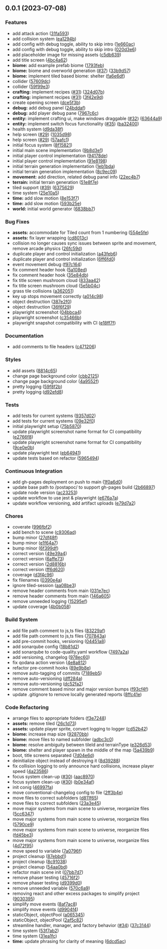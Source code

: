 ## 0.0.1 (2023-07-08)


### Features

* add attack action ([31fa593](https://github.com/Unnamed-GameDev-Studio/postapoc/commit/31fa59399e97e3ecea040562db98fd1b61fe23af))
* add collision system ([ea1294b](https://github.com/Unnamed-GameDev-Studio/postapoc/commit/ea1294b51721cae8f8199d78d7bed16ccb28c2dc))
* add config with debug toggle, ability to skip intro ([1e660ac](https://github.com/Unnamed-GameDev-Studio/postapoc/commit/1e660acd7a4f75403a02ba2cb0bc88ff5846235c))
* add config with debug toggle, ability to skip intro ([020d3e6](https://github.com/Unnamed-GameDev-Studio/postapoc/commit/020d3e69bc2e5116246079cb37b04d47c5bd92d1))
* add placeholder image for missing assets ([c5db639](https://github.com/Unnamed-GameDev-Studio/postapoc/commit/c5db639252d44bccd2b6f419fccd76ab5aae2d81))
* add title screen ([4bc4a62](https://github.com/Unnamed-GameDev-Studio/postapoc/commit/4bc4a6217db44bb4f2156251dbd882c0322b9c41))
* **biome:** add example prefab biome ([1793feb](https://github.com/Unnamed-GameDev-Studio/postapoc/commit/1793feb5aa9389df0c272f03d11a6a1fafd2ff26))
* **biome:** biome and overworld generation ([#37](https://github.com/Unnamed-GameDev-Studio/postapoc/issues/37)) ([33b9d57](https://github.com/Unnamed-GameDev-Studio/postapoc/commit/33b9d57c6bd419f03dc216772f06d6d89f026cec))
* **biome:** implement tiled based biome: shelter ([fa6e6df](https://github.com/Unnamed-GameDev-Studio/postapoc/commit/fa6e6dfcb9ac3104d932f706b6d513517911e3f2))
* collider ([57609dc](https://github.com/Unnamed-GameDev-Studio/postapoc/commit/57609dccc238981e0f2f2b79efa9fd128a2c3e1e))
* collider ([59f99e3](https://github.com/Unnamed-GameDev-Studio/postapoc/commit/59f99e3245e458d61d063af0db947cdc5ac49afe))
* **crafting:** implement recipes ([#31](https://github.com/Unnamed-GameDev-Studio/postapoc/issues/31)) ([324d07b](https://github.com/Unnamed-GameDev-Studio/postapoc/commit/324d07ba94ae02ff77633452ee112a8b0e165bf8))
* **crafting:** implement recipes ([#31](https://github.com/Unnamed-GameDev-Studio/postapoc/issues/31)) ([3f42e9d](https://github.com/Unnamed-GameDev-Studio/postapoc/commit/3f42e9de5e87e59aa2a9171189cb35cddfe84eef))
* create opening screen ([dce5f3b](https://github.com/Unnamed-GameDev-Studio/postapoc/commit/dce5f3bc71842d661f131a6295709a290d1d3691))
* **debug:** add debug panel ([24bddaf](https://github.com/Unnamed-GameDev-Studio/postapoc/commit/24bddafb6dad3311eb6982222a29b7d9f8fa115a))
* **debug:** add player debug pane ([7967c6c](https://github.com/Unnamed-GameDev-Studio/postapoc/commit/7967c6c53a464f5850354bb4d0024f75de34e556))
* **entity:** implement crafting ui, make windows draggable ([#32](https://github.com/Unnamed-GameDev-Studio/postapoc/issues/32)) ([63644a9](https://github.com/Unnamed-GameDev-Studio/postapoc/commit/63644a91f37b935d9c31e148cfeeea94e648347c))
* **entity:** implement switch focus functionality ([#35](https://github.com/Unnamed-GameDev-Studio/postapoc/issues/35)) ([ba32400](https://github.com/Unnamed-GameDev-Studio/postapoc/commit/ba32400fc5198a945c61de1825028baa69652f37))
* health system ([d9da38f](https://github.com/Unnamed-GameDev-Studio/postapoc/commit/d9da38f090ab54b97283b22728ba113980cc270c))
* help screen ([#29](https://github.com/Unnamed-GameDev-Studio/postapoc/issues/29)) ([1035d98](https://github.com/Unnamed-GameDev-Studio/postapoc/commit/1035d987085ff1355a2f09e3c306b377af7abe92))
* help screen ([#29](https://github.com/Unnamed-GameDev-Studio/postapoc/issues/29)) ([57aafc1](https://github.com/Unnamed-GameDev-Studio/postapoc/commit/57aafc19cd0a110dbfb7acfe668244ea5981798d))
* initial focus system ([8f15821](https://github.com/Unnamed-GameDev-Studio/postapoc/commit/8f158217956c15e09bc57403ed2b28f52b01583d))
* initial main scene implementation ([9b8d3e1](https://github.com/Unnamed-GameDev-Studio/postapoc/commit/9b8d3e1b21cafa942bdb3f57fb87db4193ab44f7))
* initial player control implementation ([94178de](https://github.com/Unnamed-GameDev-Studio/postapoc/commit/94178de432213b6cd94fa3c7a0669eb21c5a682b))
* initial player control implementation ([91e8198](https://github.com/Unnamed-GameDev-Studio/postapoc/commit/91e8198c8c91ad1a6e928c5e96e847ea0d94ca64))
* initial terrain generation implementation ([1eb1bda](https://github.com/Unnamed-GameDev-Studio/postapoc/commit/1eb1bda4517a70b15295e4b71ad14312fbfab6ea))
* initial terrain generation implementation ([8c9ec09](https://github.com/Unnamed-GameDev-Studio/postapoc/commit/8c9ec0963cc3fca770ecdb7c136fcb1bea9386d8))
* **movement:** add direction, related debug panel info ([22ec4b7](https://github.com/Unnamed-GameDev-Studio/postapoc/commit/22ec4b7a9d01f844264aca9af441a27fe2d5d700))
* **terrain:** initial terrain generation ([51e8f7e](https://github.com/Unnamed-GameDev-Studio/postapoc/commit/51e8f7ef773e03901282b74c20d03f660bf9fae8))
* tiled support ([#39](https://github.com/Unnamed-GameDev-Studio/postapoc/issues/39)) ([6375629](https://github.com/Unnamed-GameDev-Studio/postapoc/commit/637562946b321d6b3378b8d8cac3af0e47742a8c))
* time system ([25e10a5](https://github.com/Unnamed-GameDev-Studio/postapoc/commit/25e10a57792920da81ffd34efa85252f88da5edb))
* **time:** add slow motion ([8e153f7](https://github.com/Unnamed-GameDev-Studio/postapoc/commit/8e153f74e9c256980b597a335c65f04ec9e77885))
* **time:** add slow motion ([593b25e](https://github.com/Unnamed-GameDev-Studio/postapoc/commit/593b25ea33e482c42249042806a08711e8a30afb))
* **world:** initial world generator ([6838bb7](https://github.com/Unnamed-GameDev-Studio/postapoc/commit/6838bb71fde59b80c3380c083c3aa07ae06a98ae))


### Bug Fixes

* **assets:** accommodate for Tiled count from 1 numbering ([554e5fe](https://github.com/Unnamed-GameDev-Studio/postapoc/commit/554e5feca8a8855d3bdf9247e5b5ad1fdfff7bc8))
* **assets:** fix layer wrapping ([cd8013c](https://github.com/Unnamed-GameDev-Studio/postapoc/commit/cd8013cbed54ec1f1a38ab95825db9f5c670925d))
* collision no longer causes sync issues between sprite and movement, remove arcade physics ([26fc59d](https://github.com/Unnamed-GameDev-Studio/postapoc/commit/26fc59dead327c274daee7515703557d2b2f69a8))
* duplicate player and control initialization ([a43feb6](https://github.com/Unnamed-GameDev-Studio/postapoc/commit/a43feb6dfacbd75c973b10023ec928c26e6bbabb))
* duplicate player and control initialization ([6ff6fd0](https://github.com/Unnamed-GameDev-Studio/postapoc/commit/6ff6fd040142a226f274c83c01188aac567017a0))
* event movement debug ([f97c164](https://github.com/Unnamed-GameDev-Studio/postapoc/commit/f97c164345477a1b27d107655ac0a1b55f9b2981))
* fix comment header hook ([5a108ed](https://github.com/Unnamed-GameDev-Studio/postapoc/commit/5a108eddb1cc8ad1ee2cf627788b0d1e14052e64))
* fix comment header hook ([35e84db](https://github.com/Unnamed-GameDev-Studio/postapoc/commit/35e84dbaa0181bc218959ef3b2e55d0cef73b27a))
* fix title screen mushroom cloud ([833aa42](https://github.com/Unnamed-GameDev-Studio/postapoc/commit/833aa4224e2e790b0999a12fbcc2fd7e8ce00359))
* fix title screen mushroom cloud ([5e5b04c](https://github.com/Unnamed-GameDev-Studio/postapoc/commit/5e5b04c68c56fd1966ca31e209a89fb5b8af8b3c))
* grass tile collisions ([a362051](https://github.com/Unnamed-GameDev-Studio/postapoc/commit/a362051e7f2d51924e1de35e7e2338518a7a5b54))
* key up stops movement correctly ([a014c98](https://github.com/Unnamed-GameDev-Studio/postapoc/commit/a014c9863a7db359628e7d44beaeeb692c4a4366))
* object destruction ([387e2f0](https://github.com/Unnamed-GameDev-Studio/postapoc/commit/387e2f0b90265c43869725704558b188a8021c42))
* object destruction ([36f6f29](https://github.com/Unnamed-GameDev-Studio/postapoc/commit/36f6f29212c5fe23f23f5342e3c8726e47b08212))
* playwright screenshot ([04bbca4](https://github.com/Unnamed-GameDev-Studio/postapoc/commit/04bbca49695d9eef165fd970e2a6b1bb423bf4ca))
* playwright screenshot ([c35466b](https://github.com/Unnamed-GameDev-Studio/postapoc/commit/c35466b58f00d8869e2e7c98d99044dc5f1a3e91))
* playwright snapshot compatibility with CI ([e18ff7f](https://github.com/Unnamed-GameDev-Studio/postapoc/commit/e18ff7f28de1c8647a956d62910f773f5188c12c))


### Documentation

* add comments to file headers ([c471206](https://github.com/Unnamed-GameDev-Studio/postapoc/commit/c471206fe504c68bfa89f8f5fd62b35afc4e2593))


### Styles

* add assets ([8814c65](https://github.com/Unnamed-GameDev-Studio/postapoc/commit/8814c65832eb24e7a0b564b96dc6f75b431b01fa))
* change page background color ([cbb2125](https://github.com/Unnamed-GameDev-Studio/postapoc/commit/cbb2125479cd101da4908aabb338294e0dd3a888))
* change page background color ([4a9552f](https://github.com/Unnamed-GameDev-Studio/postapoc/commit/4a9552f66143ac105f29f352e44dfc6deaea61ca))
* pretty logging ([59f8f2b](https://github.com/Unnamed-GameDev-Studio/postapoc/commit/59f8f2bb1d9e22af44189a10049e2af5551f3132))
* pretty logging ([d92efd8](https://github.com/Unnamed-GameDev-Studio/postapoc/commit/d92efd8f5531bd036c2a1d10e1c490116e1147e3))


### Tests

* add tests for current systems ([9357d02](https://github.com/Unnamed-GameDev-Studio/postapoc/commit/9357d023a88de0ecd35c48ae9ea0697126705355))
* add tests for current systems ([09e32f0](https://github.com/Unnamed-GameDev-Studio/postapoc/commit/09e32f067b5e9f0a2f709b156bb3397b5a36e229))
* initial playwright setup ([75b5870](https://github.com/Unnamed-GameDev-Studio/postapoc/commit/75b5870ff11275be492f586dc3e8c740b58f8695))
* update playwright screenshot name format for CI compatibility ([e2766f8](https://github.com/Unnamed-GameDev-Studio/postapoc/commit/e2766f834f784a20c79314615890d26c7b22baa2))
* update playwright screenshot name format for CI compatibility ([9ce0e0b](https://github.com/Unnamed-GameDev-Studio/postapoc/commit/9ce0e0bad2c88194a39a1874185da634c9d59fb4))
* update playwright test ([eb64941](https://github.com/Unnamed-GameDev-Studio/postapoc/commit/eb649410c5e365943ed0484e1ae99db259ebb1ee))
* update tests based on refactor ([5965494](https://github.com/Unnamed-GameDev-Studio/postapoc/commit/5965494a11e6e9810804f804c677e789baaf0f90))


### Continuous Integration

* add gh-pages deployment on push to main ([1f0a6d0](https://github.com/Unnamed-GameDev-Studio/postapoc/commit/1f0a6d0ab3be740652e2454a498e1d16c812eb8a))
* update base path to /postapoc/ to support gh-pages build ([2b66897](https://github.com/Unnamed-GameDev-Studio/postapoc/commit/2b66897787adbbc11425fd67c004c5cffa66b706))
* update node version ([ac23253](https://github.com/Unnamed-GameDev-Studio/postapoc/commit/ac23253c7643cfd455d5ddd6339d9a11942aefd8))
* update workflow to use jest & playwright ([e676a7a](https://github.com/Unnamed-GameDev-Studio/postapoc/commit/e676a7aac78c97e8cf9fe69203e8c68a089cce1e))
* update workflow versioning, add artifact uploads ([e79d7a2](https://github.com/Unnamed-GameDev-Studio/postapoc/commit/e79d7a25619c8e3f836190c51ba3b5cf980c270f))


### Chores

*  coverate ([996fbf2](https://github.com/Unnamed-GameDev-Studio/postapoc/commit/996fbf254dc286705870e1cadd2a566aef925c7c))
* add bench to scene ([c9306ad](https://github.com/Unnamed-GameDev-Studio/postapoc/commit/c9306ad5450bdb5cb16e1187ca0e35175083ea21))
* bump minor ([27df48f](https://github.com/Unnamed-GameDev-Studio/postapoc/commit/27df48fc1b81e5b8a8607f8069b2e17456796ad8))
* bump minor ([e1f64a7](https://github.com/Unnamed-GameDev-Studio/postapoc/commit/e1f64a7e32aa36a6bf0460dc1e5af4d4a9787567))
* bump minor ([6f399df](https://github.com/Unnamed-GameDev-Studio/postapoc/commit/6f399df3a7d5b348a480c5ac95382e05508eedd6))
* correct version ([49e39a4](https://github.com/Unnamed-GameDev-Studio/postapoc/commit/49e39a491833a1e2ee4322a5eea784ad7f1bdfa2))
* correct version ([6affe73](https://github.com/Unnamed-GameDev-Studio/postapoc/commit/6affe73b4756ee45a4fe8e639aef3384d6bae5f3))
* correct version ([2d8816b](https://github.com/Unnamed-GameDev-Studio/postapoc/commit/2d8816bb43d71357eb413682cb06eef4265efb48))
* correct version ([ff6d620](https://github.com/Unnamed-GameDev-Studio/postapoc/commit/ff6d6203ba3ad7859705bd4035c596c67fa6780f))
* coverage ([d3f4c96](https://github.com/Unnamed-GameDev-Studio/postapoc/commit/d3f4c966e1e63b3661daa6b661d794bcc909df14))
* fix filenames ([0390e4a](https://github.com/Unnamed-GameDev-Studio/postapoc/commit/0390e4a56ae588255d077269685575c50e93cc84))
* ignore tiled-session ([aa08be3](https://github.com/Unnamed-GameDev-Studio/postapoc/commit/aa08be32921b3dfd3e85b2cfb4d724f5666406ca))
* remove header comments from main ([031e7ec](https://github.com/Unnamed-GameDev-Studio/postapoc/commit/031e7ec0e53f448f60699c38c9b8599013c86776))
* remove header comments from main ([146a605](https://github.com/Unnamed-GameDev-Studio/postapoc/commit/146a605270ed99c7fa258c7cf4dde5416614b3e9))
* remove unneeded logging ([15295ef](https://github.com/Unnamed-GameDev-Studio/postapoc/commit/15295ef63325bc7b961286ec996953ee43f60561))
* update coverage ([4b0b058](https://github.com/Unnamed-GameDev-Studio/postapoc/commit/4b0b0588c95116e9c98b8ba54cda8db734b58e13))


### Build System

* add file path comment to js,ts files ([83229af](https://github.com/Unnamed-GameDev-Studio/postapoc/commit/83229afd388fd0f15b1348178767f87050204649))
* add file path comment to js,ts files ([707843a](https://github.com/Unnamed-GameDev-Studio/postapoc/commit/707843a43c1285640460c1cce713bb3b37382c47))
* add pre-commit hooks, versioning ([04451a8](https://github.com/Unnamed-GameDev-Studio/postapoc/commit/04451a8cbf0ceed14dd6d9172a0160b850636e8f))
* add sonarqube config ([18b81d2](https://github.com/Unnamed-GameDev-Studio/postapoc/commit/18b81d29bfacd63dadb9f9bf1df0b13cdd36f19a))
* add sonarqube to code-quality.yaml workflow ([7497a2a](https://github.com/Unnamed-GameDev-Studio/postapoc/commit/7497a2a75f9c093df357490fbb722bd1ec4b3290))
* add versioning, changelog ([978ec60](https://github.com/Unnamed-GameDev-Studio/postapoc/commit/978ec606ef8727931d4037201cba61a1eea18c25))
* fix qodana action version ([4e8a812](https://github.com/Unnamed-GameDev-Studio/postapoc/commit/4e8a81284c2528d01e9bb9dc4d80f8d141324af7))
* refactor pre-commit hooks ([89e9b8e](https://github.com/Unnamed-GameDev-Studio/postapoc/commit/89e9b8e544df8995eb131ef1b64850dc6157ee3b))
* remove auto-tagging of commits ([7189eb5](https://github.com/Unnamed-GameDev-Studio/postapoc/commit/7189eb59e57ea22ae3afe03520b44b81b9bb895a))
* remove auto-versioning ([dff284a](https://github.com/Unnamed-GameDev-Studio/postapoc/commit/dff284a4e5d53b802fa1b149fb2c6e4b7f437986))
* remove auto-versioning ([dc52fa2](https://github.com/Unnamed-GameDev-Studio/postapoc/commit/dc52fa23cc281fbdf0de4fe3d9a56a23ad51b971))
* remove comment based minor and major version bumps ([f93cf4f](https://github.com/Unnamed-GameDev-Studio/postapoc/commit/f93cf4fb41048fb5ad8816f30f48484840870bf3))
* update .gitignore to remove locally generated reports ([8ffc41e](https://github.com/Unnamed-GameDev-Studio/postapoc/commit/8ffc41eb30d1088771e1b7d555216eec8c2a91ca))


### Code Refactoring

* arrange files to appropriate folders ([f3e7248](https://github.com/Unnamed-GameDev-Studio/postapoc/commit/f3e72484db44cd118fda3e30cd01a2a037148267))
* **assets:** remove tiled ([26c1d73](https://github.com/Unnamed-GameDev-Studio/postapoc/commit/26c1d73bfe15952bf8910f1a8f9ea86fad8a78ba))
* **assets:** update player sprite, convert logging to logger ([cd52b42](https://github.com/Unnamed-GameDev-Studio/postapoc/commit/cd52b4267a403fdd0a449c5ccd83d846f1a9041d))
* **biome:** increase map size ([92870bb](https://github.com/Unnamed-GameDev-Studio/postapoc/commit/92870bb922dd9540efaf48f02afcd1a492375433))
* **biome:** move files to named subfolder ([adbc3c0](https://github.com/Unnamed-GameDev-Studio/postapoc/commit/adbc3c011d28a8ebba51c64138168ffdc920fd94))
* **biome:** resolve ambiguity between tileId and terrainType ([e326d53](https://github.com/Unnamed-GameDev-Studio/postapoc/commit/e326d53472cda6b95aeb3745a412f37aa07f46c7))
* **biome:** shelter and player spawn in the middle of the map ([5a439b9](https://github.com/Unnamed-GameDev-Studio/postapoc/commit/5a439b9d906d1dde33f96715613fcb9f39242597))
* boot, title screens separated ([7d04e6d](https://github.com/Unnamed-GameDev-Studio/postapoc/commit/7d04e6d5352cd13ab8b24e5fb5202d0c5bdeb463))
* deinitialize object instead of destroying it ([8d39288](https://github.com/Unnamed-GameDev-Studio/postapoc/commit/8d39288859cae40c3420da00f308252c979ab05b))
* fix collision logging to only announce hard collisions, increase player speed ([4a23586](https://github.com/Unnamed-GameDev-Studio/postapoc/commit/4a23586df19b66afe3f246a395dd15dc9102a942))
* focus system clean-up ([#30](https://github.com/Unnamed-GameDev-Studio/postapoc/issues/30)) ([aac8970](https://github.com/Unnamed-GameDev-Studio/postapoc/commit/aac89708b240d37a164dfc9eef5b3dd9b029e68f))
* focus system clean-up ([#30](https://github.com/Unnamed-GameDev-Studio/postapoc/issues/30)) ([b0e34af](https://github.com/Unnamed-GameDev-Studio/postapoc/commit/b0e34afb22a077b948e1898cd8639f2303caacc4))
* init conig ([46997fa](https://github.com/Unnamed-GameDev-Studio/postapoc/commit/46997fa39d94c2acf0e3a0e9b7df33f89dc5c9f2))
* move conventional-changelog config to file ([2ff3b4e](https://github.com/Unnamed-GameDev-Studio/postapoc/commit/2ff3b4eff8e226060b3a81d22c56e7c0f69f6a1b))
* move files to correct subfolders ([d811f65](https://github.com/Unnamed-GameDev-Studio/postapoc/commit/d811f6515feb9fbc695a9792c6c27b953ba2f2ac))
* move files to correct subfolders ([23a3e45](https://github.com/Unnamed-GameDev-Studio/postapoc/commit/23a3e45e615c469b278e0c6ddba502839bb1c3ff))
* move major systems from main scene to universe, reorganize files ([5cc6347](https://github.com/Unnamed-GameDev-Studio/postapoc/commit/5cc63474ba5ea3d547a82952ce94a5dfefda3b34))
* move major systems from main scene to universe, reorganize files ([5790ce9](https://github.com/Unnamed-GameDev-Studio/postapoc/commit/5790ce974f67e55b16ed31268702183b7897169f))
* move major systems from main scene to universe, reorganize files ([fd45be3](https://github.com/Unnamed-GameDev-Studio/postapoc/commit/fd45be36811fdbb3234dc5384c100fc95e86dd83))
* move major systems from main scene to universe, reorganize files ([4d72f95](https://github.com/Unnamed-GameDev-Studio/postapoc/commit/4d72f955747fe22e88a1a137b61869e6767a128a))
* move speed to variable ([7a0796f](https://github.com/Unnamed-GameDev-Studio/postapoc/commit/7a0796fb92ba196d48c792dcc29bb52ab2d2585b))
* project cleanup ([87ebbd1](https://github.com/Unnamed-GameDev-Studio/postapoc/commit/87ebbd186442aedecf5a751012f693e555d5754e))
* project cleanup ([8c91038](https://github.com/Unnamed-GameDev-Studio/postapoc/commit/8c910380919c2cf5b64a6ed9fb5eba3e2cb8dc13))
* project cleanup ([54aa0bd](https://github.com/Unnamed-GameDev-Studio/postapoc/commit/54aa0bda5748964d28af0bfc64f125330fc6928e))
* refactor main scene init ([07bb7d7](https://github.com/Unnamed-GameDev-Studio/postapoc/commit/07bb7d7fe8b0d5c8a8508c33df01a08f4c613fd4))
* remove phaser testing ([45716f2](https://github.com/Unnamed-GameDev-Studio/postapoc/commit/45716f2957769cd5f2b8d52063646bd387cddaf5))
* remove phaser testing ([d9399d0](https://github.com/Unnamed-GameDev-Studio/postapoc/commit/d9399d0b34527450f55dba2af798bb3592e9bb5e))
* remove unneeded variable ([570c6a9](https://github.com/Unnamed-GameDev-Studio/postapoc/commit/570c6a9814eacaac8d2b2b577e1002f2f3f4c97f))
* removing react and other excess packages to simplify project ([9030395](https://github.com/Unnamed-GameDev-Studio/postapoc/commit/903039591eb1faf1adfed9aa14148eae38eff852))
* simplify move events ([8af7ac8](https://github.com/Unnamed-GameDev-Studio/postapoc/commit/8af7ac80447a045a71bdef4fd7de890326fc840d))
* simplify move events ([d9904f4](https://github.com/Unnamed-GameDev-Studio/postapoc/commit/d9904f4d752cd4a1ef1ec4383e66e26429343ad0))
* staticObject, objectPool ([a065345](https://github.com/Unnamed-GameDev-Studio/postapoc/commit/a0653454f5605c367e4d7b179c98441fc2e87fe7))
* staticObject, objectPool ([2af5c82](https://github.com/Unnamed-GameDev-Studio/postapoc/commit/2af5c82aa59a4f813b46ddbc076f52c3e52ecc56))
* streamline handler, manager, and factory behavior ([#34](https://github.com/Unnamed-GameDev-Studio/postapoc/issues/34)) ([37c3144](https://github.com/Unnamed-GameDev-Studio/postapoc/commit/37c31442e98f4a1db445a3d3cc09d5855c71ab43))
* time system ([53f7ab2](https://github.com/Unnamed-GameDev-Studio/postapoc/commit/53f7ab27c2795824b7fa8de56475d742fac5bad3))
* time system ([31ea1fc](https://github.com/Unnamed-GameDev-Studio/postapoc/commit/31ea1fc988b11e398ca9eb1cdfc6469609829f71))
* **time:** update phrasing for clarity of meaning ([6dcd5ac](https://github.com/Unnamed-GameDev-Studio/postapoc/commit/6dcd5acd4e674f647e4103fae07ef8455bbd6ca3))

